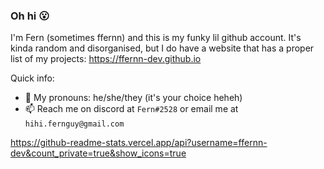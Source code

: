 ### Oh hi 😮
I'm Fern (sometimes ffernn) and this is my funky lil github account.
It's kinda random and disorganised, but I do have a website that has a proper list of my projects: https://ffernn-dev.github.io

Quick info:
- 💃 My pronouns: he/she/they (it's your choice heheh)
- 📫 Reach me on discord at `Fern#2528` or email me at `hihi.fernguy@gmail.com`

https://github-readme-stats.vercel.app/api?username=ffernn-dev&count_private=true&show_icons=true

<!--
**ffernn-dev/ffernn-dev** is a ✨ _special_ ✨ repository because its `README.md` (this file) appears on your GitHub profile.

Here are some ideas to get you started:

- 🔭 I’m currently working on ...
- 🌱 I’m currently learning ...
- 👯 I’m looking to collaborate on ...
- 🤔 I’m looking for help with ...
- 💬 Ask me about ...
- 📫 How to reach me: ...
- 😄 Pronouns: ...
- ⚡ Fun fact: ...
-->
